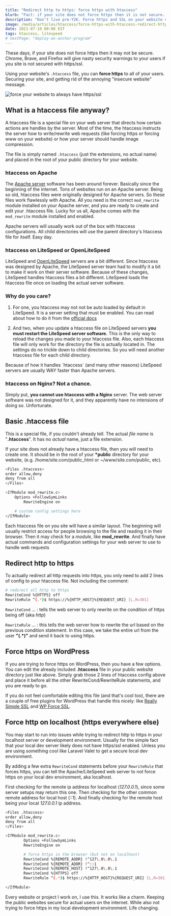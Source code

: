```yaml
---
title: "Redirect http to https: force https with htaccess"
blurb: "Fact: if your site does not force https then it is not secure. So fix it."
description: "Don't live pre-Y2K. Force https and SSL on your website using this .htaccess code snippet"
image: /media/articles/htaccess/force-https-with-htaccess-redirect-http-to-https.jpg
date: 2021-07-10 00:00 EST
tags: htaccess, litespeed
# nextPage: "deploy-an-anchor-program"
---
```


These days, if your site does not force https then it may not be secure. Chrome, Brave, and Firefox will give nasty security warnings to your users if you site is not secured with https/ssl.

Using your website's `.htaccess` file, you can **force https** to all of your users. Securing your site, and getting rid of the annoying "insecure website" message.

![force your website to always have https/ssl](/media/articles/htaccess/force-https-with-htaccess-redirect-http-to-https.jpg)

## What is a htaccess file anyway?

A htaccess file is a special file on your web server that directs how certain actions are handles by the server. Most of the time, the htaccess instructs the server how to write/rewrite web requests (like forcing https or forcing www on your website) or how your server should handle image compression.

The file is simply named `.htaccess` (just the extensions, no actual name) and placed in the root of your public directory for your website.

### htaccess on Apache

The [Apache server](https://www.apache.org/) software has been around forever. Basically since the beginning of the internet. Tons of websites run on an Apache server. Being so old, htaccess files were originally designed for Apache servers. So these files work flawlessly with Apache. All you need is the correct `mod_rewrite` module installed on your Apache server, and you are ready to create and edit your .htaccess file. Lucky for us all, Apache comes with the `mod_rewrite` module installed and enabled.

Apache servers will usually work out of the box with htaccess configurations. All child directories will use the parent directory's htaccess file for itself. Easy day.

### htaccess on LiteSpeed or OpenLiteSpeed

LiteSpeed and [OpenLiteSpeed](https://openlitespeed.org/kb/) servers are a bit different. Since htaccess was designed by Apache, the LiteSpeed server team had to modify it a bit to make it work on their server software. Because of these changes, LiteSpeed handles htaccess files a bit different. LiteSpeed loads the htaccess file once on loading the actual server software.

### Why do you care?

1. For one, you htaccess may not not be auto loaded by default in LiteSpeed. It is a server setting that must be enabled. You can read about how to do it from the [official docs](https://openlitespeed.org/kb/how-to-autoload-htaccess-with-openlitespeed/)

2. And two, when you update a htaccess file on LiteSpeed servers **you must restart the LiteSpeed server software.** This is the only way to reload the changes you made to your htaccess file. Also, each htaccess file will only work for the directory the file is actually located in. The settings do no trickle down to child directories. So you will need another htaccess file for each child directory.

<div class="msg note text">
Because of how it handles `htaccess` (and many other reasons) LiteSpeed servers are usually WAY faster than Apache servers.
</div>

### htaccess on Nginx? Not a chance.

Simply put, **you cannot use htaccess with a Nginx** server. The web server software was not designed for it, and they apparently have no intensions of doing so. Unfortunate.

## Basic .htaccess file

This is a special file, if you couldn't already tell. The actual _file name_ is "**.htaccess**". It has no _actual_ name, just a file extension.

If your site does not already have a htaccess file, then you will need to create one. It should be in the root of your **\*public** directory for your website, (e.g. /home/site.com/public_html or ~/www/site.com/public, etc).

```bash
<Files .htaccess>
order allow,deny
deny from all
</Files>

<IfModule mod_rewrite.c>
	Options +FollowSymLinks
		RewriteEngine on

	# custom config settings here
</IfModule>
```

Each htaccess file on you site will have a similar layout. The beginning will usually restrict access for people browsing to the file and reading it in their browser. Then it may check for a _module_, like **mod_rewrite**. And finally have actual commands and configuration settings for your web server to use to handle web requests

## Redirect http to https

To actually redirect all http requests into https, you only need to add 2 lines of config to your htaccess file. Not including the comment:

```bash
# redirect all http to https
RewriteCond %{HTTPS} off
RewriteRule ^(.*)$ https://%{HTTP_HOST}%{REQUEST_URI} [L,R=301]
```

`RewriteCond` ... : tells the web server to only rewrite on the condition of https being off (aka _http_)

`RewriteRule` ... : this tells the web server how to rewrite the url based on the previous condition statement. In this case, we take the entire url from the user **"(.\*)"** and send it back to using https.

## Force https on WordPress

If you are trying to force https on WordPress, then you have a few options. You can edit the already included **.htaccess** file in your public website directory just like above. Simply grab those 2 lines of htaccess config above and place it before all the other RewriteCond/RewriteRule statements, and you are ready to go.

If you do not feel comfortable editing this file (and that's cool too), there are a couple of free plugins for WordPress that handle this nicely: like [Really Simple SSL](https://wordpress.org/plugins/really-simple-ssl/) and [WP Force SSL](https://wordpress.org/plugins/wp-force-ssl/).

## Force http on localhost (https everywhere else)

You may start to run into issues while trying to redirect http to https in your localhost server or development environment. Usually for the simple fact that your local dev server likely does not have https/ssl enabled. Unless you are using something cool like Laravel Valet to get a secure local dev environment.

By adding a few extra `RewriteCond` statements before your `RewriteRule` that forces https, you can tell the Apache/LiteSpeed web server to not force https on your local dev environment, aka localhost.

First checking for the remote ip address for localhost (_127.0.0.1_), since some server setups may return this one. Then checking for the other common remote address for local host (_::1_). And finally checking for the remote host being your local _127.0.0.1_ ip address.

```bash
<Files .htaccess>
order allow,deny
deny from all
</Files>

<IfModule mod_rewrite.c>
		Options +FollowSymLinks
		RewriteEngine on

		# force https in the browser (but not on localhost)
		RewriteCond %{REMOTE_ADDR} !^127\.0\.0\.1
		RewriteCond %{REMOTE_ADDR} !^::1
		RewriteCond %{REMOTE_HOST} !^127\.0\.0\.1
		RewriteCond %{HTTPS} off
		RewriteRule ^(.*)$ https://%{HTTP_HOST}%{REQUEST_URI} [L,R=301]

</IfModule>
```

Every website or project I work on, I use this. It works like a charm. Keeping the public websites secure for actual users on the internet. While also not trying to force https in my local development environment. Life changing.
